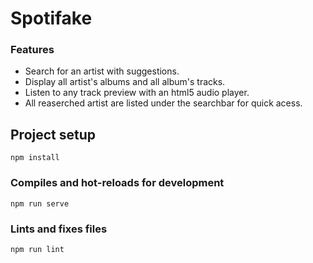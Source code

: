 # Spotifake

### Features

- Search for an artist with suggestions.
- Display all artist's albums and all album's tracks.
- Listen to any track preview with an html5 audio player.
- All reaserched artist are listed under the searchbar for quick acess.


## Project setup
```
npm install
```

### Compiles and hot-reloads for development
```
npm run serve
```


### Lints and fixes files
```
npm run lint
```


